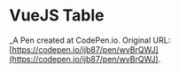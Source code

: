 # VueJS Table
 _A Pen created at CodePen.io. Original URL: [https://codepen.io/ijb87/pen/wvBrQWJ](https://codepen.io/ijb87/pen/wvBrQWJ).

 